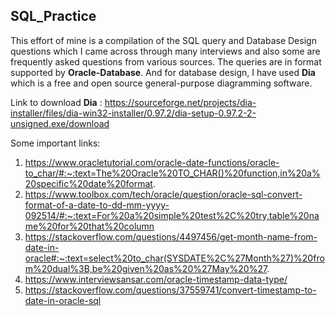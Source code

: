## SQL_Practice
This effort of mine is a compilation of the SQL query and Database Design questions which I came across through many interviews and also some are frequently asked questions from various sources. The queries are in format supported by <b>Oracle-Database</b>. And for database design, I have used <b>Dia</b> which is a free and open source general-purpose diagramming software. 

Link to download <b>Dia</b> : https://sourceforge.net/projects/dia-installer/files/dia-win32-installer/0.97.2/dia-setup-0.97.2-2-unsigned.exe/download 

Some important links:
1. https://www.oracletutorial.com/oracle-date-functions/oracle-to_char/#:~:text=The%20Oracle%20TO_CHAR()%20function,in%20a%20specific%20date%20format. <br>
2. https://www.toolbox.com/tech/oracle/question/oracle-sql-convert-format-of-a-date-to-dd-mm-yyyy-092514/#:~:text=For%20a%20simple%20test%2C%20try,table%20name%20for%20that%20column <br>
3. https://stackoverflow.com/questions/4497456/get-month-name-from-date-in-oracle#:~:text=select%20to_char(SYSDATE%2C%27Month%27)%20from%20dual%3B,be%20given%20as%20%27May%20%27. <br>
4. https://www.interviewsansar.com/oracle-timestamp-data-type/ <br>
5. https://stackoverflow.com/questions/37559741/convert-timestamp-to-date-in-oracle-sql <br>
